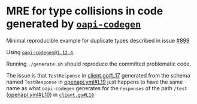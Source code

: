 # MRE for type collisions in code generated by [`oapi-codegen`](https://github.com/deepmap/oapi-codegen)

Minimal reproducible example for duplicate types described in issue
[#899](https://github.com/deepmap/oapi-codegen/issues/899)

Using [`oapi-codegen@1.12.4`](https://github.com/deepmap/oapi-codegen/tree/v1.12.4).

Running `./generate.sh` should reproduce the committed problematic code.

The issue is that `TestResponse` in [client.go#L17](https://github.com/Moomboh/mre-oapi-codegen-type-collisions/blob/28663c3691f6074c2965986745054ddc432d5700/client.go#L17)
generated from the schema named
`TestResponse` in [openapi.yml#L19](https://github.com/Moomboh/mre-oapi-codegen-type-collisions/blob/28663c3691f6074c2965986745054ddc432d5700/openapi.yml#L19)
just happens to have the same name as what `oapi-codegen` generates for
the `responses` of the path `/test` ([openapi.yml#L10](https://github.com/Moomboh/mre-oapi-codegen-type-collisions/blob/28663c3691f6074c2965986745054ddc432d5700/openapi.yml#L10))
 in [`client.go#L18`](https://github.com/Moomboh/mre-oapi-codegen-type-collisions/blob/28663c3691f6074c2965986745054ddc432d5700/client.go#L184)
